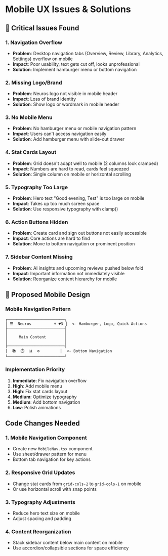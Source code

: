 # Mobile UX Issues & Solutions

## 🚨 Critical Issues Found

### 1. **Navigation Overflow**
- **Problem**: Desktop navigation tabs (Overview, Review, Library, Analytics, Settings) overflow on mobile
- **Impact**: Poor usability, text gets cut off, looks unprofessional
- **Solution**: Implement hamburger menu or bottom navigation

### 2. **Missing Logo/Brand**
- **Problem**: Neuros logo not visible in mobile header
- **Impact**: Loss of brand identity
- **Solution**: Show logo or wordmark in mobile header

### 3. **No Mobile Menu**
- **Problem**: No hamburger menu or mobile navigation pattern
- **Impact**: Users can't access navigation easily
- **Solution**: Add hamburger menu with slide-out drawer

### 4. **Stat Cards Layout**
- **Problem**: Grid doesn't adapt well to mobile (2 columns look cramped)
- **Impact**: Numbers are hard to read, cards feel squeezed
- **Solution**: Single column on mobile or horizontal scrolling

### 5. **Typography Too Large**
- **Problem**: Hero text "Good evening, Test" is too large on mobile
- **Impact**: Takes up too much screen space
- **Solution**: Use responsive typography with clamp()

### 6. **Action Buttons Hidden**
- **Problem**: Create card and sign out buttons not easily accessible
- **Impact**: Core actions are hard to find
- **Solution**: Move to bottom navigation or prominent position

### 7. **Sidebar Content Missing**
- **Problem**: AI insights and upcoming reviews pushed below fold
- **Impact**: Important information not immediately visible
- **Solution**: Reorganize content hierarchy for mobile

## 📱 Proposed Mobile Design

### Mobile Navigation Pattern
```
┌─────────────────────────┐
│ ☰  Neuros          + ♥3 │  <- Hamburger, Logo, Quick Actions
├─────────────────────────┤
│                         │
│     Main Content        │
│                         │
├─────────────────────────┤
│  📚  ⏱️  📊  ⚙️         │  <- Bottom Navigation
└─────────────────────────┘
```

### Implementation Priority
1. **Immediate**: Fix navigation overflow
2. **High**: Add mobile menu
3. **High**: Fix stat cards layout
4. **Medium**: Optimize typography
5. **Medium**: Add bottom navigation
6. **Low**: Polish animations

## Code Changes Needed

### 1. Mobile Navigation Component
- Create new `MobileNav.tsx` component
- Use sheet/drawer pattern for menu
- Bottom tab navigation for key actions

### 2. Responsive Grid Updates
- Change stat cards from `grid-cols-2` to `grid-cols-1` on mobile
- Or use horizontal scroll with snap points

### 3. Typography Adjustments
- Reduce hero text size on mobile
- Adjust spacing and padding

### 4. Content Reorganization
- Stack sidebar content below main content on mobile
- Use accordion/collapsible sections for space efficiency